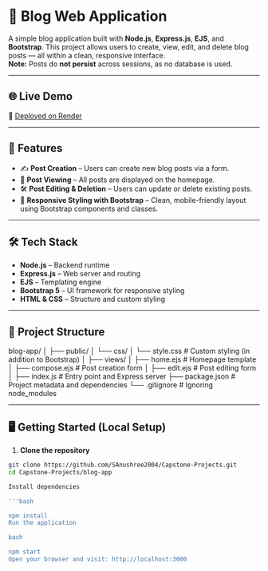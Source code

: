 # 📝 Blog Web Application

A simple blog application built with **Node.js**, **Express.js**, **EJS**, and **Bootstrap**. This project allows users to create, view, edit, and delete blog posts — all within a clean, responsive interface.  
**Note:** Posts do **not persist** across sessions, as no database is used.

---

## 🌐 Live Demo

🔗 [Deployed on Render](https://your-render-link.com)  

---

## 🚀 Features

- ✍️ **Post Creation** – Users can create new blog posts via a form.
- 📄 **Post Viewing** – All posts are displayed on the homepage.
- 🛠️ **Post Editing & Deletion** – Users can update or delete existing posts.
- 🎨 **Responsive Styling with Bootstrap** – Clean, mobile-friendly layout using Bootstrap components and classes.

---

## 🛠️ Tech Stack

- **Node.js** – Backend runtime
- **Express.js** – Web server and routing
- **EJS** – Templating engine
- **Bootstrap 5** – UI framework for responsive styling
- **HTML & CSS** – Structure and custom styling

---

## 📁 Project Structure

blog-app/
│
├── public/
│ └── css/
│ └── style.css # Custom styling (in addition to Bootstrap)
│
├── views/
│ ├── home.ejs # Homepage template
│ ├── compose.ejs # Post creation form
│ ├── edit.ejs # Post editing form
│
├── index.js # Entry point and Express server
├── package.json # Project metadata and dependencies
└── .gitignore # Ignoring node_modules


---

## 🖥️ Getting Started (Local Setup)

1. **Clone the repository**

```bash
git clone https://github.com/SAnushree2004/Capstone-Projects.git
cd Capstone-Projects/blog-app

Install dependencies

'''bash

npm install
Run the application

bash

npm start
Open your browser and visit: http://localhost:3000
